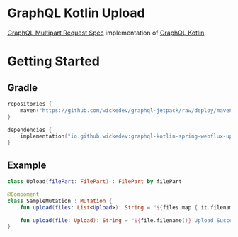# GraphQL Kotlin Upload

[GraphQL Multipart Request Spec](https://github.com/jaydenseric/graphql-multipart-request-spec) implementation of [GraphQL Kotlin](https://opensource.expediagroup.com/graphql-kotlin/docs/).

# Getting Started

## Gradle

```kotlin
repositories {
    maven("https://github.com/wickedev/graphql-jetpack/raw/deploy/maven-repo")
}

dependencies {
    implementation("io.github.wickedev:graphql-kotlin-spring-webflux-upload:0.2.0")
}
```

## Example

```kotlin
class Upload(filePart: FilePart) : FilePart by filePart

@Compoment
class SampleMutation : Mutation {
    fun upload(files: List<Upload>): String = "${files.map { it.filename() }} Upload Successfully"

    fun upload(file: Upload): String = "${file.filename()} Upload Successfully"
}
```